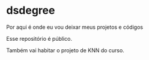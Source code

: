 # dsdegree
Por aqui é onde eu vou deixar meus projetos e códigos   

Esse repositório é público.

Também vai habitar o projeto de KNN do curso.

